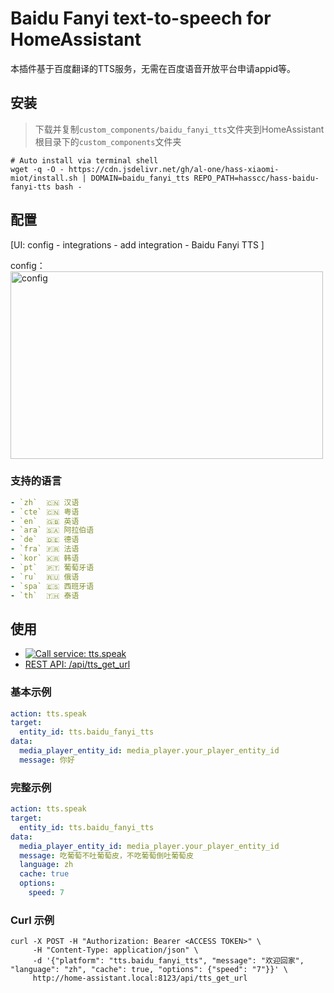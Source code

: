 # Baidu Fanyi text-to-speech for HomeAssistant

本插件基于百度翻译的TTS服务，无需在百度语音开放平台申请appid等。


## 安装

> 下载并复制`custom_components/baidu_fanyi_tts`文件夹到HomeAssistant根目录下的`custom_components`文件夹

```shell
# Auto install via terminal shell
wget -q -O - https://cdn.jsdelivr.net/gh/al-one/hass-xiaomi-miot/install.sh | DOMAIN=baidu_fanyi_tts REPO_PATH=hasscc/hass-baidu-fanyi-tts bash -
```


## 配置

[UI: config - integrations - add integration - Baidu Fanyi TTS ]

config： \
<img width="500" height="300" alt="config" src="https://github.com/user-attachments/assets/141a206b-828d-46be-af64-40eeb024c619" />


### 支持的语言

```yaml
- `zh`  🇨🇳 汉语
- `cte` 🇨🇳 粤语
- `en`  🇬🇧 英语
- `ara` 🇸🇦 阿拉伯语
- `de`  🇩🇪 德语
- `fra` 🇫🇷 法语
- `kor` 🇰🇷 韩语
- `pt`  🇵🇹 葡萄牙语
- `ru`  🇷🇺 俄语
- `spa` 🇪🇸 西班牙语
- `th`  🇹🇭 泰语
```

## 使用

- [![Call service: tts.speak](https://my.home-assistant.io/badges/developer_call_service.svg)](https://my.home-assistant.io/redirect/developer_call_service/?service=tts.speak)
- [REST API: /api/tts_get_url](https://www.home-assistant.io/integrations/tts#post-apitts_get_url)

### 基本示例

```yaml
action: tts.speak
target:
  entity_id: tts.baidu_fanyi_tts
data:
  media_player_entity_id: media_player.your_player_entity_id
  message: 你好
```

### 完整示例

```yaml
action: tts.speak
target:
  entity_id: tts.baidu_fanyi_tts
data:
  media_player_entity_id: media_player.your_player_entity_id
  message: 吃葡萄不吐葡萄皮，不吃葡萄倒吐葡萄皮
  language: zh
  cache: true
  options:
    speed: 7
```

### Curl 示例

```shell
curl -X POST -H "Authorization: Bearer <ACCESS TOKEN>" \
     -H "Content-Type: application/json" \
     -d '{"platform": "tts.baidu_fanyi_tts", "message": "欢迎回家", "language": "zh", "cache": true, "options": {"speed": "7"}}' \
     http://home-assistant.local:8123/api/tts_get_url
```
